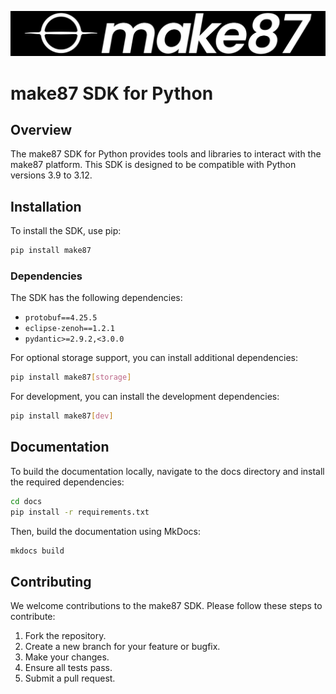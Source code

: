 ![make87 Banner Logo](docs/src/assets/images/make87_ME_1d_cv_cropped.svg)
# make87 SDK for Python

## Overview

The make87 SDK for Python provides tools and libraries to interact with the make87 platform. This SDK is designed to be compatible with Python versions 3.9 to 3.12.

## Installation

To install the SDK, use pip:

```bash
pip install make87
```

### Dependencies

The SDK has the following dependencies:

- `protobuf==4.25.5`
- `eclipse-zenoh==1.2.1`
- `pydantic>=2.9.2,<3.0.0`

For optional storage support, you can install additional dependencies:

```bash
pip install make87[storage]
```

For development, you can install the development dependencies:
```bash
pip install make87[dev]
```

## Documentation
To build the documentation locally, navigate to the docs directory and install the required dependencies:

```bash
cd docs
pip install -r requirements.txt
```

Then, build the documentation using MkDocs:

```bash
mkdocs build
```

## Contributing

We welcome contributions to the make87 SDK. Please follow these steps to contribute:

1. Fork the repository.
2. Create a new branch for your feature or bugfix.
3. Make your changes.
4. Ensure all tests pass.
5. Submit a pull request.
